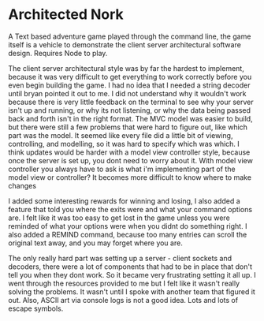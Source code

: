 # Architected Nork

A Text based adventure game played through the command line, the game itself is a vehicle to demonstrate the client server architectural software design. Requires Node to play.

The client server architectural style was by far the hardest to implement, because it was very difficult to get everything to work correctly before you even begin building the game. I had no idea that I needed a string decoder until bryan pointed it out to me.
I did not understand why it wouldn't work because there is very little feedback on the terminal to see why your server isn't up and running, or why its not listening, or why the data being passed back and forth isn't in the right format. The MVC model was easier 
to build, but there were still a few problems that were hard to figure out, like which part was the model. It seemed like every file did a little bit of viewing, controlling, and modelling, so it was hard to specify which was which. I think updates would be harder
with a model view controller style, because once the server is set up, you dont need to worry about it. With model view controller you always have to ask is what i'm implementing part of the model view or controller? It becomes more difficult to know where to make
changes

I added some interesting rewards for winning and losing, I also added a feature that told you where the exits were and what your command options are. I felt like it was too easy to get lost in the game unless you were reminded of what your options were
when you didnt do something right. I also added a REMIND command, because too many entries can scroll the original text away, and you may forget where you are. 

The only really hard part was setting up a server - client sockets and decoders, there were a lot of components that had to be in place that don't tell you when they dont work. So it became very frustrating setting it all up. I went through
the resources provided to me but I felt like it wasn't really solving the problems. It wasn't until I spoke with another team that figured it out. Also, ASCII art via console logs is not a good idea. Lots and lots of escape symbols.


